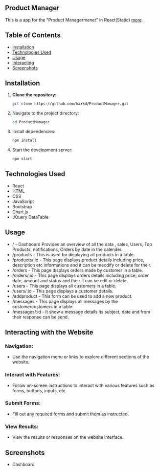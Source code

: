 
## Product Manager
This is a app for the "Product Managermenet" in React(Static) [more](#interacting-with-the-website). <br>


## Table of Contents

- [Installation](#installation)
- [Technologies Used](#technologies-used)
- [Usage](#usage)
- [Interacting](#interacting-with-the-website)
- [Screenshots](#screenshots)

## Installation

1. **Clone the repository:**
   ```bash
   git clone https://github.com/haxkd/ProductManager.git

2. Navigate to the project directory:
   ```bash
   cd ProductManager

4. Install dependencies:
   ```bash
   npm install

6. Start the development server:
   ```bash
   npm start

## Technologies Used
- React
- HTML
- CSS
- JavaScript
- Bootstrap
- Chart.js 
- JQuery DataTable

## Usage

- / - Dashboard Provides an overview of all the data , sales, Users, Top Products, notifications, Orders by date in the calender.
- /products -  This is used for displaying all products in a table.
- /products/:id  - This page displays product details including price, description etc informations and it can be meodify or delete for their.
- /orders  - This page displays orders made by customer in a table.
- /orders/:id - This page displays orders details including price, order date, amount and status and their it can be edit or delete.
- /users - This page displays all customers in a table.
- /users/:id - This page displays a customer details.
- /addproduct - This form can be used to add a new product.
- /messages - This page displays all messages by the customercustomers in a table.
- /messages/:id - It show a message details its subject, date and from their response can be send.

## Interacting with the Website
### Navigation:
- Use the navigation menu or links to explore different sections of the website.

### Interact with Features:
- Follow on-screen instructions to interact with various features such as forms, buttons, inputs, etc.

### Submit Forms:
- Fill out any required forms and submit them as instructed.

### View Results:
- View the results or responses on the website interface.


## Screenshots
- Dashboard
